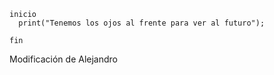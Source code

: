 ```
inicio 
  print("Tenemos los ojos al frente para ver al futuro");

fin
```

 Modificación de Alejandro
